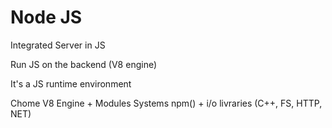 # Node JS

Integrated Server in JS

Run JS on the backend (V8 engine)

It's a JS runtime environment

Chome V8 Engine + Modules Systems npm() + i/o livraries (C++, FS, HTTP, NET)

